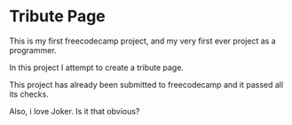 # Tribute Page

This is my first freecodecamp project, and my very first ever project as a programmer.

In this project I attempt to create a tribute page.

This project has already been submitted to freecodecamp and it passed all its checks.

Also, i love Joker. Is it that obvious? 